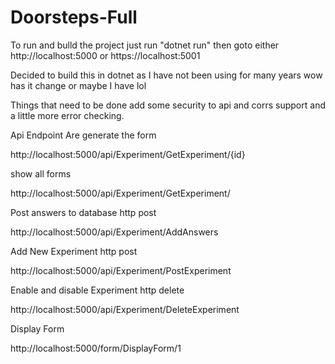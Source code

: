 # Doorsteps-Full


To run and bulld the project just run "dotnet run"
then goto either http://localhost:5000 or https://localhost:5001

Decided to build this in dotnet as I have not been using for many years wow has it change or maybe I have lol 

Things that need to be done add some security to api and corrs support and a little more error checking.

Api Endpoint Are
generate the form

http://localhost:5000/api/Experiment/GetExperiment/{id}

show all forms

http://localhost:5000/api/Experiment/GetExperiment/

Post answers to database
http post

http://localhost:5000/api/Experiment/AddAnswers

Add New Experiment
http post

http://localhost:5000/api/Experiment/PostExperiment

Enable and disable Experiment
http delete

http://localhost:5000/api/Experiment/DeleteExperiment

Display Form

http://localhost:5000/form/DisplayForm/1
